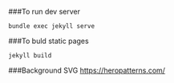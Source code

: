 ###To run dev server

```
bundle exec jekyll serve
```

###To buld static pages

```
jekyll build
```

###Background SVG
https://heropatterns.com/
